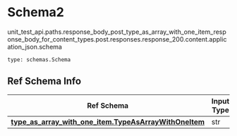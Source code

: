 # Schema2
unit_test_api.paths.response_body_post_type_as_array_with_one_item_response_body_for_content_types.post.responses.response_200.content.application_json.schema
```
type: schemas.Schema
```

## Ref Schema Info
Ref Schema | Input Type | Output Type
---------- | ---------- | -----------
[**type_as_array_with_one_item.TypeAsArrayWithOneItem**](../../../../../../../../components/schema/type_as_array_with_one_item.md) | str | str
